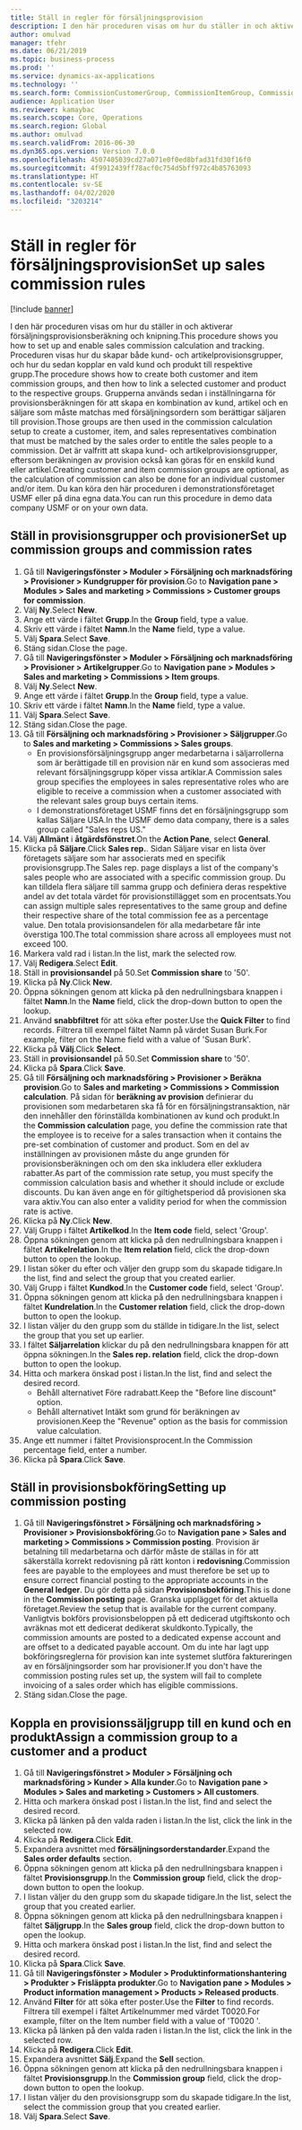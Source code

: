 ```yaml
---
title: Ställ in regler för försäljningsprovision
description: I den här proceduren visas om hur du ställer in och aktiverar försäljningsprovisionsberäkning och knipning.
author: omulvad
manager: tfehr
ms.date: 06/21/2019
ms.topic: business-process
ms.prod: ''
ms.service: dynamics-ax-applications
ms.technology: ''
ms.search.form: CommissionCustomerGroup, CommissionItemGroup, CommissionSalesGroup, CommissionSalesMember, DirPartyLookup, CommissionCalc, InventPosting, CustTable, EcoResProductDetailsExtended
audience: Application User
ms.reviewer: kamaybac
ms.search.scope: Core, Operations
ms.search.region: Global
ms.author: omulvad
ms.search.validFrom: 2016-06-30
ms.dyn365.ops.version: Version 7.0.0
ms.openlocfilehash: 4507405039cd27a071e0f0ed8bfad31fd30f16f0
ms.sourcegitcommit: 4f9912439ff78acf0c754d5bff972c4b85763093
ms.translationtype: HT
ms.contentlocale: sv-SE
ms.lasthandoff: 04/02/2020
ms.locfileid: "3203214"
---
```

# <a name="set-up-sales-commission-rules"></a><span data-ttu-id="89897-103">Ställ in regler för försäljningsprovision</span><span class="sxs-lookup"><span data-stu-id="89897-103">Set up sales commission rules</span></span>

[!include [banner](../../includes/banner.md)]

<span data-ttu-id="89897-104">I den här proceduren visas om hur du ställer in och aktiverar försäljningsprovisionsberäkning och knipning.</span><span class="sxs-lookup"><span data-stu-id="89897-104">This procedure shows you how to set up and enable sales commission calculation and tracking.</span></span> <span data-ttu-id="89897-105">Proceduren visas hur du skapar både kund- och artikelprovisionsgrupper, och hur du sedan kopplar en vald kund och produkt till respektive grupp.</span><span class="sxs-lookup"><span data-stu-id="89897-105">The procedure shows how to create both customer and item commission groups, and then how to link a selected customer and product to the respective groups.</span></span> <span data-ttu-id="89897-106">Grupperna används sedan i inställningarna för provisionsberäkningen för att skapa en kombination av kund, artikel och en säljare som måste matchas med försäljningsordern som berättigar säljaren till provision.</span><span class="sxs-lookup"><span data-stu-id="89897-106">Those groups are then used in the commission calculation setup to create a customer, item, and sales representatives combination that must be matched by the sales order to entitle the sales people to a commission.</span></span> <span data-ttu-id="89897-107">Det är valfritt att skapa kund- och artikelprovisionsgrupper, eftersom beräkningen av provision också kan göras för en enskild kund eller artikel.</span><span class="sxs-lookup"><span data-stu-id="89897-107">Creating customer and item commission groups are optional, as the calculation of commission can also be done for an individual customer and/or item.</span></span> <span data-ttu-id="89897-108">Du kan köra den här proceduren i demonstrationsföretaget USMF eller på dina egna data.</span><span class="sxs-lookup"><span data-stu-id="89897-108">You can run this procedure in demo data company USMF or on your own data.</span></span>


## <a name="set-up-commission-groups-and-commission-rates"></a><span data-ttu-id="89897-109">Ställ in provisionsgrupper och provisioner</span><span class="sxs-lookup"><span data-stu-id="89897-109">Set up commission groups and commission rates</span></span>
1. <span data-ttu-id="89897-110">Gå till **Navigeringsfönster > Moduler > Försäljning och marknadsföring > Provisioner > Kundgrupper för provision**.</span><span class="sxs-lookup"><span data-stu-id="89897-110">Go to **Navigation pane > Modules > Sales and marketing > Commissions > Customer groups for commission**.</span></span>
2. <span data-ttu-id="89897-111">Välj **Ny**.</span><span class="sxs-lookup"><span data-stu-id="89897-111">Select **New**.</span></span>
3. <span data-ttu-id="89897-112">Ange ett värde i fältet **Grupp**.</span><span class="sxs-lookup"><span data-stu-id="89897-112">In the **Group** field, type a value.</span></span>
4. <span data-ttu-id="89897-113">Skriv ett värde i fältet **Namn**.</span><span class="sxs-lookup"><span data-stu-id="89897-113">In the **Name** field, type a value.</span></span>
5. <span data-ttu-id="89897-114">Välj **Spara**.</span><span class="sxs-lookup"><span data-stu-id="89897-114">Select **Save**.</span></span>
6. <span data-ttu-id="89897-115">Stäng sidan.</span><span class="sxs-lookup"><span data-stu-id="89897-115">Close the page.</span></span>
7. <span data-ttu-id="89897-116">Gå till **Navigeringsfönster > Moduler > Försäljning och marknadsföring > Provisioner > Artikelgrupper**.</span><span class="sxs-lookup"><span data-stu-id="89897-116">Go to **Navigation pane > Modules > Sales and marketing > Commissions > Item groups**.</span></span>
8. <span data-ttu-id="89897-117">Välj **Ny**.</span><span class="sxs-lookup"><span data-stu-id="89897-117">Select **New**.</span></span>
9. <span data-ttu-id="89897-118">Ange ett värde i fältet **Grupp**.</span><span class="sxs-lookup"><span data-stu-id="89897-118">In the **Group** field, type a value.</span></span>
10. <span data-ttu-id="89897-119">Skriv ett värde i fältet **Namn**.</span><span class="sxs-lookup"><span data-stu-id="89897-119">In the **Name** field, type a value.</span></span>
11. <span data-ttu-id="89897-120">Välj **Spara**.</span><span class="sxs-lookup"><span data-stu-id="89897-120">Select **Save**.</span></span>
12. <span data-ttu-id="89897-121">Stäng sidan.</span><span class="sxs-lookup"><span data-stu-id="89897-121">Close the page.</span></span>
13. <span data-ttu-id="89897-122">Gå till **Försäljning och marknadsföring > Provisioner > Säljgrupper**.</span><span class="sxs-lookup"><span data-stu-id="89897-122">Go to **Sales and marketing > Commissions > Sales groups**.</span></span>
    - <span data-ttu-id="89897-123">En provisionsförsäljningsgrupp anger medarbetarna i säljarrollerna som är berättigade till en provision när en kund som associeras med relevant försäljningsgrupp köper vissa artiklar.</span><span class="sxs-lookup"><span data-stu-id="89897-123">A Commission sales group specifies the employees in sales representative roles who are eligible to receive a commission when a customer associated with the relevant sales group buys certain items.</span></span>  
    - <span data-ttu-id="89897-124">I demonstrationsföretaget USMF finns det en försäljningsgrupp som kallas Säljare USA.</span><span class="sxs-lookup"><span data-stu-id="89897-124">In the USMF demo data company, there is a sales group called "Sales reps US."</span></span>  
14. <span data-ttu-id="89897-125">Välj **Allmänt** i **åtgärdsfönstret**.</span><span class="sxs-lookup"><span data-stu-id="89897-125">On the **Action Pane**, select **General**.</span></span>
15. <span data-ttu-id="89897-126">Klicka på **Säljare**.</span><span class="sxs-lookup"><span data-stu-id="89897-126">Click **Sales rep.**.</span></span> <span data-ttu-id="89897-127">Sidan Säljare visar en lista över företagets säljare som har associerats med en specifik provisionsgrupp.</span><span class="sxs-lookup"><span data-stu-id="89897-127">The Sales rep. page displays a list of the company's sales people who are associated with a specific commission group.</span></span> <span data-ttu-id="89897-128">Du kan tilldela flera säljare till samma grupp och definiera deras respektive andel av det totala värdet för provisionstillägget som en procentsats.</span><span class="sxs-lookup"><span data-stu-id="89897-128">You can assign multiple sales representatives to the same group and define their respective share of the total commission fee as a percentage value.</span></span> <span data-ttu-id="89897-129">Den totala provisionsandelen för alla medarbetare får inte överstiga 100.</span><span class="sxs-lookup"><span data-stu-id="89897-129">The total commission share across all employees must not exceed 100.</span></span> 
16. <span data-ttu-id="89897-130">Markera vald rad i listan.</span><span class="sxs-lookup"><span data-stu-id="89897-130">In the list, mark the selected row.</span></span>
17. <span data-ttu-id="89897-131">Välj **Redigera**.</span><span class="sxs-lookup"><span data-stu-id="89897-131">Select **Edit**.</span></span>
18. <span data-ttu-id="89897-132">Ställ in **provisionsandel** på 50.</span><span class="sxs-lookup"><span data-stu-id="89897-132">Set **Commission share** to '50'.</span></span>
19. <span data-ttu-id="89897-133">Klicka på **Ny**.</span><span class="sxs-lookup"><span data-stu-id="89897-133">Click **New**.</span></span>
20. <span data-ttu-id="89897-134">Öppna sökningen genom att klicka på den nedrullningsbara knappen i fältet **Namn**.</span><span class="sxs-lookup"><span data-stu-id="89897-134">In the **Name** field, click the drop-down button to open the lookup.</span></span>
21. <span data-ttu-id="89897-135">Använd **snabbfiltret** för att söka efter poster.</span><span class="sxs-lookup"><span data-stu-id="89897-135">Use the **Quick Filter** to find records.</span></span> <span data-ttu-id="89897-136">Filtrera till exempel fältet Namn på värdet Susan Burk.</span><span class="sxs-lookup"><span data-stu-id="89897-136">For example, filter on the Name field with a value of 'Susan Burk'.</span></span>
22. <span data-ttu-id="89897-137">Klicka på **Välj**.</span><span class="sxs-lookup"><span data-stu-id="89897-137">Click **Select**.</span></span>
23. <span data-ttu-id="89897-138">Ställ in **provisionsandel** på 50.</span><span class="sxs-lookup"><span data-stu-id="89897-138">Set **Commission share** to '50'.</span></span>
24. <span data-ttu-id="89897-139">Klicka på **Spara**.</span><span class="sxs-lookup"><span data-stu-id="89897-139">Click **Save**.</span></span>
25. <span data-ttu-id="89897-140">Gå till **Försäljning och marknadsföring > Provisioner > Beräkna provision**.</span><span class="sxs-lookup"><span data-stu-id="89897-140">Go to **Sales and marketing > Commissions > Commission calculation**.</span></span> <span data-ttu-id="89897-141">På sidan för **beräkning av provision** definierar du provisionen som medarbetaren ska få för en försäljningstransaktion, när den innehåller den förinställda kombinationen av kund och produkt.</span><span class="sxs-lookup"><span data-stu-id="89897-141">In the **Commission calculation** page, you define the commission rate that the employee is to receive for a sales transaction when it contains the pre-set combination of customer and product.</span></span> <span data-ttu-id="89897-142">Som en del av inställningen av provisionen måste du ange grunden för provisionsberäkningen och om den ska inkludera eller exkludera rabatter.</span><span class="sxs-lookup"><span data-stu-id="89897-142">As part of the commission rate setup, you must specify the commission calculation basis and whether it should include or exclude discounts.</span></span> <span data-ttu-id="89897-143">Du kan även ange en för giltighetsperiod då provisionen ska vara aktiv.</span><span class="sxs-lookup"><span data-stu-id="89897-143">You can also enter a validity period for when the commission rate is active.</span></span>  
26. <span data-ttu-id="89897-144">Klicka på **Ny**.</span><span class="sxs-lookup"><span data-stu-id="89897-144">Click **New**.</span></span>
27. <span data-ttu-id="89897-145">Välj Grupp i fältet **Artikelkod**.</span><span class="sxs-lookup"><span data-stu-id="89897-145">In the **Item code** field, select 'Group'.</span></span>
28. <span data-ttu-id="89897-146">Öppna sökningen genom att klicka på den nedrullningsbara knappen i fältet **Artikelrelation**.</span><span class="sxs-lookup"><span data-stu-id="89897-146">In the **Item relation** field, click the drop-down button to open the lookup.</span></span>
29. <span data-ttu-id="89897-147">I listan söker du efter och väljer den grupp som du skapade tidigare.</span><span class="sxs-lookup"><span data-stu-id="89897-147">In the list, find and select the group that you created earlier.</span></span>
30. <span data-ttu-id="89897-148">Välj Grupp i fältet **Kundkod**.</span><span class="sxs-lookup"><span data-stu-id="89897-148">In the **Customer code** field, select 'Group'.</span></span>
31. <span data-ttu-id="89897-149">Öppna sökningen genom att klicka på den nedrullningsbara knappen i fältet **Kundrelation**.</span><span class="sxs-lookup"><span data-stu-id="89897-149">In the **Customer relation** field, click the drop-down button to open the lookup.</span></span>
32. <span data-ttu-id="89897-150">I listan väljer du den grupp som du ställde in tidigare.</span><span class="sxs-lookup"><span data-stu-id="89897-150">In the list, select the group that you set up earlier.</span></span>
33. <span data-ttu-id="89897-151">I fältet **Säljarrelation** klickar du på den nedrullningsbara knappen för att öppna sökningen.</span><span class="sxs-lookup"><span data-stu-id="89897-151">In the **Sales rep. relation** field, click the drop-down button to open the lookup.</span></span>
34. <span data-ttu-id="89897-152">Hitta och markera önskad post i listan.</span><span class="sxs-lookup"><span data-stu-id="89897-152">In the list, find and select the desired record.</span></span>
    - <span data-ttu-id="89897-153">Behåll alternativet Före radrabatt.</span><span class="sxs-lookup"><span data-stu-id="89897-153">Keep the "Before line discount" option.</span></span>  
    - <span data-ttu-id="89897-154">Behåll alternativet Intäkt som grund för beräkningen av provisionen.</span><span class="sxs-lookup"><span data-stu-id="89897-154">Keep the "Revenue" option as the basis for commission value calculation.</span></span>    
35. <span data-ttu-id="89897-155">Ange ett nummer i fältet Provisionsprocent.</span><span class="sxs-lookup"><span data-stu-id="89897-155">In the Commission percentage field, enter a number.</span></span>
36. <span data-ttu-id="89897-156">Klicka på **Spara**.</span><span class="sxs-lookup"><span data-stu-id="89897-156">Click **Save**.</span></span>

## <a name="setting-up-commission-posting"></a><span data-ttu-id="89897-157">Ställ in provisionsbokföring</span><span class="sxs-lookup"><span data-stu-id="89897-157">Setting up commission posting</span></span>
1. <span data-ttu-id="89897-158">Gå till **Navigeringsfönstret > Försäljning och marknadsföring > Provisioner > Provisionsbokföring**.</span><span class="sxs-lookup"><span data-stu-id="89897-158">Go to **Navigation pane  > Sales and marketing > Commissions > Commission posting**.</span></span> <span data-ttu-id="89897-159">Provision är betalning till medarbetarna och därför måste de ställas in för att säkerställa korrekt redovisning på rätt konton i **redovisning**.</span><span class="sxs-lookup"><span data-stu-id="89897-159">Commission fees are payable to the employees and must therefore be set up to ensure correct financial posting to the appropriate accounts in the **General ledger**.</span></span> <span data-ttu-id="89897-160">Du gör detta på sidan **Provisionsbokföring**.</span><span class="sxs-lookup"><span data-stu-id="89897-160">This is done in the **Commission posting** page.</span></span> <span data-ttu-id="89897-161">Granska upplägget för det aktuella företaget.</span><span class="sxs-lookup"><span data-stu-id="89897-161">Review the setup that is available for the current company.</span></span> <span data-ttu-id="89897-162">Vanligtvis bokförs provisionsbeloppen på ett dedicerad utgiftskonto och avräknas mot ett dedicerat dedikerat skuldkonto.</span><span class="sxs-lookup"><span data-stu-id="89897-162">Typically, the commission amounts are posted to a dedicated expense account and are offset to a dedicated payable account.</span></span> <span data-ttu-id="89897-163">Om du inte har lagt upp bokföringsreglerna för provision kan inte systemet slutföra faktureringen av en försäljningsorder som har provisioner.</span><span class="sxs-lookup"><span data-stu-id="89897-163">If you don't have the commission posting rules set up, the system will fail to complete invoicing of a sales order which has eligible commissions.</span></span>  
2. <span data-ttu-id="89897-164">Stäng sidan.</span><span class="sxs-lookup"><span data-stu-id="89897-164">Close the page.</span></span>

## <a name="assign-a-commission-group-to-a-customer-and-a-product"></a><span data-ttu-id="89897-165">Koppla en provisionssäljgrupp till en kund och en produkt</span><span class="sxs-lookup"><span data-stu-id="89897-165">Assign a commission group to a customer and a product</span></span>
1. <span data-ttu-id="89897-166">Gå till **Navigeringsfönstret > Moduler > Försäljning och marknadsföring > Kunder > Alla kunder**.</span><span class="sxs-lookup"><span data-stu-id="89897-166">Go to **Navigation pane > Modules > Sales and marketing > Customers > All customers**.</span></span>
2. <span data-ttu-id="89897-167">Hitta och markera önskad post i listan.</span><span class="sxs-lookup"><span data-stu-id="89897-167">In the list, find and select the desired record.</span></span>
3. <span data-ttu-id="89897-168">Klicka på länken på den valda raden i listan.</span><span class="sxs-lookup"><span data-stu-id="89897-168">In the list, click the link in the selected row.</span></span>
4. <span data-ttu-id="89897-169">Klicka på **Redigera**.</span><span class="sxs-lookup"><span data-stu-id="89897-169">Click **Edit**.</span></span>
5. <span data-ttu-id="89897-170">Expandera avsnittet med **försäljningsorderstandarder**.</span><span class="sxs-lookup"><span data-stu-id="89897-170">Expand the **Sales order defaults** section.</span></span>
6. <span data-ttu-id="89897-171">Öppna sökningen genom att klicka på den nedrullningsbara knappen i fältet **Provisionsgrupp**.</span><span class="sxs-lookup"><span data-stu-id="89897-171">In the **Commission group** field, click the drop-down button to open the lookup.</span></span>
7. <span data-ttu-id="89897-172">I listan väljer du den grupp som du skapade tidigare.</span><span class="sxs-lookup"><span data-stu-id="89897-172">In the list, select the group that you created earlier.</span></span>
8. <span data-ttu-id="89897-173">Öppna sökningen genom att klicka på den nedrullningsbara knappen i fältet **Säljgrupp**.</span><span class="sxs-lookup"><span data-stu-id="89897-173">In the **Sales group** field, click the drop-down button to open the lookup.</span></span>
9. <span data-ttu-id="89897-174">Hitta och markera önskad post i listan.</span><span class="sxs-lookup"><span data-stu-id="89897-174">In the list, find and select the desired record.</span></span>
10. <span data-ttu-id="89897-175">Klicka på **Spara**.</span><span class="sxs-lookup"><span data-stu-id="89897-175">Click **Save**.</span></span>
11. <span data-ttu-id="89897-176">Gå till **Navigeringsfönster > Moduler > Produktinformationshantering > Produkter > Frisläppta produkter**.</span><span class="sxs-lookup"><span data-stu-id="89897-176">Go to **Navigation pane > Modules > Product information management > Products > Released products**.</span></span>
12. <span data-ttu-id="89897-177">Använd **Filter** för att söka efter poster.</span><span class="sxs-lookup"><span data-stu-id="89897-177">Use the **Filter** to find records.</span></span> <span data-ttu-id="89897-178">Filtrera till exempel i fältet Artikelnummer med värdet T0020.</span><span class="sxs-lookup"><span data-stu-id="89897-178">For example, filter on the Item number field with a value of 'T0020 '.</span></span>
13. <span data-ttu-id="89897-179">Klicka på länken på den valda raden i listan.</span><span class="sxs-lookup"><span data-stu-id="89897-179">In the list, click the link in the selected row.</span></span>
14. <span data-ttu-id="89897-180">Klicka på **Redigera**.</span><span class="sxs-lookup"><span data-stu-id="89897-180">Click **Edit**.</span></span>
15. <span data-ttu-id="89897-181">Expandera avsnittet **Sälj**.</span><span class="sxs-lookup"><span data-stu-id="89897-181">Expand the **Sell** section.</span></span>
16. <span data-ttu-id="89897-182">Öppna sökningen genom att klicka på den nedrullningsbara knappen i fältet **Provisionsgrupp**.</span><span class="sxs-lookup"><span data-stu-id="89897-182">In the **Commission group** field, click the drop-down button to open the lookup.</span></span>
17. <span data-ttu-id="89897-183">I listan väljer du den provisionsgrupp som du skapade tidigare.</span><span class="sxs-lookup"><span data-stu-id="89897-183">In the list, select the commission group that you created earlier.</span></span>
18. <span data-ttu-id="89897-184">Välj **Spara**.</span><span class="sxs-lookup"><span data-stu-id="89897-184">Select **Save**.</span></span>

